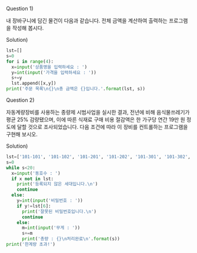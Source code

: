 Question 1)

내 장바구니에 담긴 물건이 다음과 같습니다. 전체 금액을 계산하여 출력하는 프로그램을 작성해 봅시다.

Solution)
~~~python
lst=[]
s=0
for i in range(4):
  x=input('상품명을 입력하세요 : ')
  y=int(input('가격을 입력하세요 : '))
  s+=y
  lst.append([x,y])
print('주문 목록\n{}\n총 금액은 {}입니다.'.format(lst, s))
~~~

Question 2)

자동계량장비를 사용하는 종량제 시범사업을 실시한 결과, 전년에 비해 음식물쓰레기가 평균 25% 감량됐으며, 이에 따른 식재료 구매 비용 절감액은 한 가구당 연간 19만 원 정도에 달할 것으로 조사되었습니다. 다음 조건에 따라 이 장비를 컨트롤하는 프로그램을 구현해 보시오.

Solution)
~~~python
lst=['101-101', '101-102', '101-201', '101-202', '101-301', '101-302', 7788]
s=0
while s<20:
  x=input('동호수 : ')
  if x not in lst:
    print('등록되지 않은 세대입니다.\n')
    continue
  else:
    y=int(input('비밀번호 : '))
    if y!=lst[6]:
      print('잘못된 비밀번호입니다.\n')
      continue
    else:
      m=int(input('무게 : '))
      s+=m
      print('총량 : {}\n처리완료\n'.format(s))
print('한계량 초과!')
~~~
